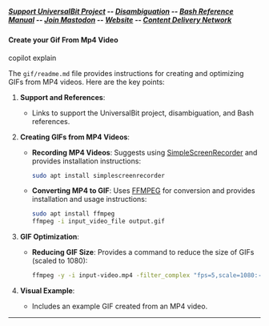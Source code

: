 ##### [Support UniversalBit Project](https://github.com/universalbit-dev/universalbit-dev/tree/main/support) -- [Disambiguation](https://en.wikipedia.org/wiki/Wikipedia:Disambiguation) -- [Bash Reference Manual](https://www.gnu.org/software/bash/manual/html_node/index.html) -- [Join Mastodon](https://mastodon.social/invite/wTHp2hSD) -- [Website](https://www.universalbit.it/) -- [Content Delivery Network](https://universalbitcdn.it/)

#### Create your Gif From Mp4 Video
copilot explain

The `gif/readme.md` file provides instructions for creating and optimizing GIFs from MP4 videos. Here are the key points:

1. **Support and References**:
   - Links to support the UniversalBit project, disambiguation, and Bash references.

2. **Creating GIFs from MP4 Videos**:
   - **Recording MP4 Videos**: Suggests using [SimpleScreenRecorder](https://en.wikipedia.org/wiki/SimpleScreenRecorder) and provides installation instructions:
     ```bash
     sudo apt install simplescreenrecorder
     ```
   - **Converting MP4 to GIF**: Uses [FFMPEG](https://ffmpeg.org/) for conversion and provides installation and usage instructions:
     ```bash
     sudo apt install ffmpeg
     ffmpeg -i input_video_file output.gif
     ```

3. **GIF Optimization**:
   - **Reducing GIF Size**: Provides a command to reduce the size of GIFs (scaled to 1080):
     ```bash
     ffmpeg -y -i input-video.mp4 -filter_complex "fps=5,scale=1080:-1:flags=lanczos,split[s0][s1];[s0]palettegen=max_colors=32[p];[s1][p]paletteuse=dither=bayer" out-file-name.gif
     ```

4. **Visual Example**:
   - Includes an example GIF created from an MP4 video.
---

